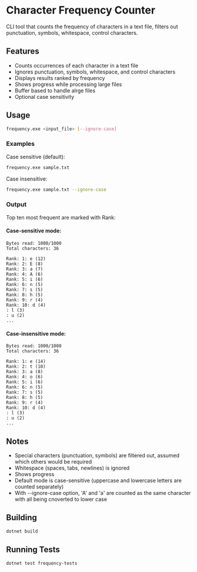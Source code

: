 # Character Frequency Counter

CLI tool that counts the frequency of characters in a text file, filters out punctuation, symbols, whitespace, control characters.

## Features

- Counts occurrences of each character in a text file
- Ignores punctuation, symbols, whitespace, and control characters
- Displays results ranked by frequency
- Shows progress while processing large files
- Buffer based to handle alrge files
- Optional case sensitivity

## Usage

```bash
frequency.exe <input_file> [--ignore-case]
```

### Examples

Case sensitive (default):
```bash
frequency.exe sample.txt
```

Case insensitive:
```bash
frequency.exe sample.txt --ignore-case
```

### Output

Top ten most frequent are marked with Rank:

#### Case-sensitive mode:
```
Bytes read: 1000/1000
Total characters: 36

Rank: 1: e (12)
Rank: 2: E (8)
Rank: 3: a (7)
Rank: 4: A (6)
Rank: 5: i (6)
Rank: 6: n (5)
Rank: 7: s (5)
Rank: 8: h (5)
Rank: 9: r (4)
Rank: 10: d (4)
: l (3)
: u (2)
...
```

#### Case-insensitive mode:
```
Bytes read: 1000/1000
Total characters: 36

Rank: 1: e (14)
Rank: 2: t (10)
Rank: 3: a (8)
Rank: 4: o (6)
Rank: 5: i (6)
Rank: 6: n (5)
Rank: 7: s (5)
Rank: 8: h (5)
Rank: 9: r (4)
Rank: 10: d (4)
: l (3)
: u (2)
...
```

## Notes

- Special characters (punctuation, symbols) are filtered out, assumed which others would be required
- Whitespace (spaces, tabs, newlines) is ignored
- Shows progress
- Default mode is case-sensitive (uppercase and lowercase letters are counted separately)
- With --ignore-case option, 'A' and 'a' are counted as the same character with all being cnoverted to lower case

## Building

```bash
dotnet build
```

## Running Tests

```bash
dotnet test frequency-tests
```